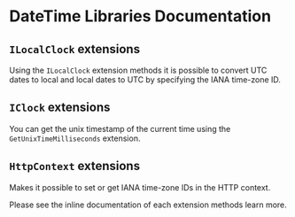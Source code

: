 # DateTime Libraries Documentation



## `ILocalClock` extensions

Using the `ILocalClock` extension methods it is possible to convert UTC dates to local and local dates to UTC by specifying the IANA time-zone ID.


## `IClock` extensions

You can get the unix timestamp of the current time using the `GetUnixTimeMilliseconds` extension.


## `HttpContext` extensions

Makes it possible to set or get IANA time-zone IDs in the HTTP context.

Please see the inline documentation of each extension methods learn more.
